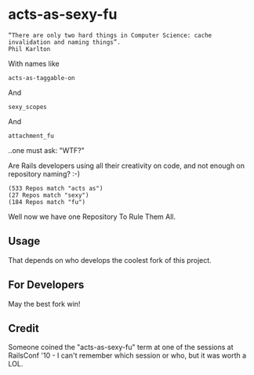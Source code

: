 # acts-as-sexy-fu

    “There are only two hard things in Computer Science: cache invalidation and naming things”.
    Phil Karlton

With names like

    acts-as-taggable-on

And

    sexy_scopes

And

    attachment_fu

..one must ask: "WTF?"

Are Rails developers using all their creativity on code, and not enough on repository naming? :-)

    (533 Repos match "acts as")
    (27 Repos match "sexy")
    (184 Repos match "fu")

Well now we have one Repository To Rule Them All.

## Usage

That depends on who develops the coolest fork of this project.

## For Developers

May the best fork win!

## Credit

Someone coined the "acts-as-sexy-fu" term at one of the sessions at RailsConf '10 - I can't remember which session or who, but it was worth a LOL.
